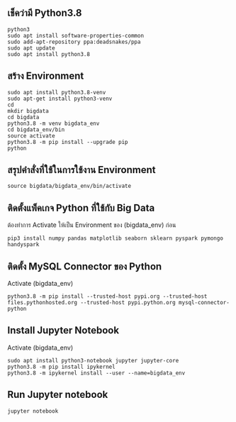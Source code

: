 ## เช็คว่ามี Python3.8

```
python3
sudo apt install software-properties-common
sudo add-apt-repository ppa:deadsnakes/ppa
sudo apt update
sudo apt install python3.8
```

## สร้าง Environment

```
sudo apt install python3.8-venv
sudo apt-get install python3-venv
cd
mkdir bigdata
cd bigdata
python3.8 -m venv bigdata_env
cd bigdata_env/bin
source activate
python3.8 -m pip install --upgrade pip
python
```

## สรุปคำสั่งที่ใช้ในการใช้งาน Environment

```
source bigdata/bigdata_env/bin/activate
```

## ติดตั้งแพ็คเกจ Python ที่ใช้กับ Big Data

ต้องทำการ Activate ให้เป็น Environment ของ (bigdata_env) ก่อน

```
pip3 install numpy pandas matplotlib seaborn sklearn pyspark pymongo handyspark
```

## ติดตั้ง MySQL Connector ของ Python

Activate (bigdata_env)

```
python3.8 -m pip install --trusted-host pypi.org --trusted-host files.pythonhosted.org --trusted-host pypi.python.org mysql-connector-python
```

## Install Jupyter Notebook

Activate (bigdata_env)

```
sudo apt install python3-notebook jupyter jupyter-core
python3.8 -m pip install ipykernel
python3.8 -m ipykernel install --user --name=bigdata_env
```

## Run Jupyter notebook

```
jupyter notebook
```
